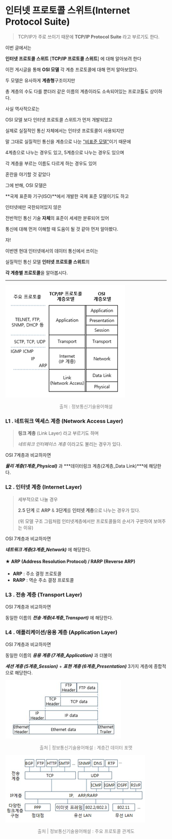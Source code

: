# 인터넷 프로토콜 스위트(Internet Protocol Suite)

> TCP/IP가 주로 쓰이기 때문에 **TCP/IP Protocol Suite** 라고 부르기도 한다.



이번 글에서는

**인터넷 프로토콜 스위트** [**TCP/IP 프로토콜 스위트**] 에 대해 알아보려 한다



이전 게시글을 통해 **OSI 모델** 각 계층 프로토콜에 대해 먼저 알아보았다. 

두 모델은 유사하게 **계층형**구조이지만

총 계층의 수도 다를 뿐더러 같은 이름의 계층이라도 소속되어있는 프로코톨도 상이하다. 



사실 역사적으로는 

OSI 모델 보다  인터넷 프로토콜 스위트가 먼저 개발되었고

실제로 실질적인 통신 자체에서는 인터넷 프로토콜이 사용되지만



말 그대로 실질적인 통신을 계층으로 나눈 <u>"비표준 모델"</u>이기 때문에

4계층으로 나누는 경우도 있고, 5계층으로 나누는 경우도 있으며

각 계층을 부르는 이름도 다르게 하는 경우도 있어 

혼란을 야기할 것 같았다



그에 반해, OSI 모델은

**국제 표준화 기구(ISO)**에서 개발한 국제 표준 모델이기도 하고

인터넷에만 국한되어있지 않은

전반적인 통신 기술 **자체**의 표준이 세세한 분류되어 있어

통신에 대해 먼저 이해할 때 도움이 될 것 같아 먼저 알아봤다.



자!

이번엔 현대 인터넷에서의 데이터 통신에서 쓰이는

실질적인 통신 모델 **인터넷 프로토콜 스위트**의 

**각 계층별 프로토콜**을 알아봅시다.



---

![image-20211216001356362](md-images/image-20211216001356362.png)

<p style="color:grey; font-size:14px; text-align:center">출처 : 정보통신기술용어해설</p>





### L1 . 네트워크 엑세스 계층 (Network Access Layer)

> **링크 계층** (Link Layer) 라고 부르기도 하며 
>
> *네트워크 인터페이스 계층* 이라고도 불리는 경우가 있다.

OSI 7계층과 비교하자면

***물리 계층(1계층_Physical)*** 과 ***데이터링크 계층(2계층_Data Link)***에 해당한다.





### L2 . 인터넷 계층 (Internet Layer)

> 세부적으로 나눌 경우
>
> **2.5 단계** 로 **ARP** & **3단계**를 **인터넷 계층**으로 나누는 경우가 있다.
>
> (위 모델 구조 그림처럼 인터넷계층에서만 프로토콜들의 순서가 구분하여 보여주는 이유)

OSI 7계층과 비교하자면

***네트워크 계층(3계층_Network)*** 에 해당한다.



#### ★ ARP (Address Resolution Protocol) / RARP (Reverse ARP)

- **ARP** : 주소 결정 프로토콜
- **RARP** : 역순 주소 결정 프로토콜





### L3 . 전송 계층 (Transport Layer)

OSI 7계층과 비교하자면

동일한 이름의 ***전송 계층(4계층_Transport)*** 에 해당한다.





### L4 . 애플리케이션/응용 계층 (Application Layer)

OSI 7계층과 비교하자면

동일한 이름의 ***응용 계층 (7계층_Application)*** 과 더불어

***세션 계층 (5계층_Session)*** + ***표현 계층 (6계층_Presentation)***  3가지 계층에 종합적으로 해당한다.



![image-20211216001542478](md-images/image-20211216001542478.png)

<p style="color:grey; font-size:14px; text-align:center">출처 | 정보통신기술용어해설 : 계층간 데이터 포맷</p>

![image-20211216001645952](md-images/image-20211216001645952.png)

<p style="color:grey; font-size:14px; text-align:center">출처 | 정보통신기술용어해설 : 주요 프로토콜 관계도</p>

